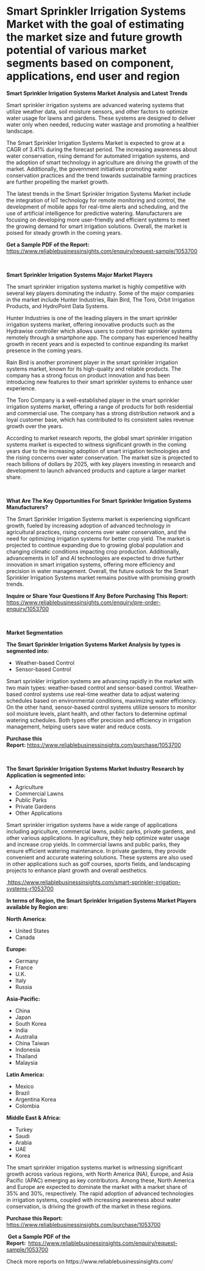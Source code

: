 <p><h1>Smart Sprinkler Irrigation Systems Market with the goal of estimating the market size and future growth potential of various market segments based on component, applications, end user and region</h1></p><p><strong>Smart Sprinkler Irrigation Systems Market Analysis and Latest Trends</strong></p>
<p><p>Smart sprinkler irrigation systems are advanced watering systems that utilize weather data, soil moisture sensors, and other factors to optimize water usage for lawns and gardens. These systems are designed to deliver water only when needed, reducing water wastage and promoting a healthier landscape.</p><p>The Smart Sprinkler Irrigation Systems Market is expected to grow at a CAGR of 3.41% during the forecast period. The increasing awareness about water conservation, rising demand for automated irrigation systems, and the adoption of smart technology in agriculture are driving the growth of the market. Additionally, the government initiatives promoting water conservation practices and the trend towards sustainable farming practices are further propelling the market growth.</p><p>The latest trends in the Smart Sprinkler Irrigation Systems Market include the integration of IoT technology for remote monitoring and control, the development of mobile apps for real-time alerts and scheduling, and the use of artificial intelligence for predictive watering. Manufacturers are focusing on developing more user-friendly and efficient systems to meet the growing demand for smart irrigation solutions. Overall, the market is poised for steady growth in the coming years.</p></p>
<p><strong>Get a Sample PDF of the Report:&nbsp;</strong> <a href="https://www.reliablebusinessinsights.com/enquiry/request-sample/1053700">https://www.reliablebusinessinsights.com/enquiry/request-sample/1053700</a></p>
<p>&nbsp;</p>
<p><strong>Smart Sprinkler Irrigation Systems Major Market Players</strong></p>
<p><p>The smart sprinkler irrigation systems market is highly competitive with several key players dominating the industry. Some of the major companies in the market include Hunter Industries, Rain Bird, The Toro, Orbit Irrigation Products, and HydroPoint Data Systems.</p><p>Hunter Industries is one of the leading players in the smart sprinkler irrigation systems market, offering innovative products such as the Hydrawise controller which allows users to control their sprinkler systems remotely through a smartphone app. The company has experienced healthy growth in recent years and is expected to continue expanding its market presence in the coming years.</p><p>Rain Bird is another prominent player in the smart sprinkler irrigation systems market, known for its high-quality and reliable products. The company has a strong focus on product innovation and has been introducing new features to their smart sprinkler systems to enhance user experience.</p><p>The Toro Company is a well-established player in the smart sprinkler irrigation systems market, offering a range of products for both residential and commercial use. The company has a strong distribution network and a loyal customer base, which has contributed to its consistent sales revenue growth over the years.</p><p>According to market research reports, the global smart sprinkler irrigation systems market is expected to witness significant growth in the coming years due to the increasing adoption of smart irrigation technologies and the rising concerns over water conservation. The market size is projected to reach billions of dollars by 2025, with key players investing in research and development to launch advanced products and capture a larger market share.</p></p>
<p>&nbsp;</p>
<p><strong>What Are The Key Opportunities For Smart Sprinkler Irrigation Systems Manufacturers?</strong></p>
<p><p>The Smart Sprinkler Irrigation Systems market is experiencing significant growth, fueled by increasing adoption of advanced technology in agricultural practices, rising concerns over water conservation, and the need for optimizing irrigation systems for better crop yield. The market is projected to continue expanding due to growing global population and changing climatic conditions impacting crop production. Additionally, advancements in IoT and AI technologies are expected to drive further innovation in smart irrigation systems, offering more efficiency and precision in water management. Overall, the future outlook for the Smart Sprinkler Irrigation Systems market remains positive with promising growth trends.</p></p>
<p><strong>Inquire or Share Your Questions If Any Before Purchasing This Report:</strong> <a href="https://www.reliablebusinessinsights.com/enquiry/pre-order-enquiry/1053700">https://www.reliablebusinessinsights.com/enquiry/pre-order-enquiry/1053700</a></p>
<p>&nbsp;</p>
<p><strong>Market Segmentation</strong></p>
<p><strong>The Smart Sprinkler Irrigation Systems Market Analysis by types is segmented into:</strong></p>
<p><ul><li>Weather-based Control</li><li>Sensor-based Control</li></ul></p>
<p><p>Smart sprinkler irrigation systems are advancing rapidly in the market with two main types: weather-based control and sensor-based control. Weather-based control systems use real-time weather data to adjust watering schedules based on environmental conditions, maximizing water efficiency. On the other hand, sensor-based control systems utilize sensors to monitor soil moisture levels, plant health, and other factors to determine optimal watering schedules. Both types offer precision and efficiency in irrigation management, helping users save water and reduce costs.</p></p>
<p><strong>Purchase this Report:&nbsp;</strong><a href="https://www.reliablebusinessinsights.com/purchase/1053700">https://www.reliablebusinessinsights.com/purchase/1053700</a></p>
<p>&nbsp;</p>
<p><strong>The Smart Sprinkler Irrigation Systems Market Industry Research by Application is segmented into:</strong></p>
<p><ul><li>Agriculture</li><li>Commercial Lawns</li><li>Public Parks</li><li>Private Gardens</li><li>Other Applications</li></ul></p>
<p><p>Smart sprinkler irrigation systems have a wide range of applications including agriculture, commercial lawns, public parks, private gardens, and other various applications. In agriculture, they help optimize water usage and increase crop yields. In commercial lawns and public parks, they ensure efficient watering maintenance. In private gardens, they provide convenient and accurate watering solutions. These systems are also used in other applications such as golf courses, sports fields, and landscaping projects to enhance plant growth and overall aesthetics.</p></p>
<p><a href="https://www.reliablebusinessinsights.com/smart-sprinkler-irrigation-systems-r1053700">&nbsp;https://www.reliablebusinessinsights.com/smart-sprinkler-irrigation-systems-r1053700</a></p>
<p><strong>In terms of Region, the Smart Sprinkler Irrigation Systems Market Players available by Region are:</strong></p>
<p>
    <p> <strong> North America: </strong>
        <ul>
            <li>United States</li>
            <li>Canada</li>
        </ul>
        </p> 
    <p> <strong> Europe: </strong>
        <ul>
            <li>Germany</li>
            <li>France</li>
            <li>U.K.</li>
            <li>Italy</li>
            <li>Russia</li>
        </ul>
        </p> 
    <p> <strong> Asia-Pacific: </strong>
        <ul>
            <li>China</li>
            <li>Japan</li>
            <li>South Korea</li>
            <li>India</li>
            <li>Australia</li>
            <li>China Taiwan</li>
            <li>Indonesia</li>
            <li>Thailand</li>
            <li>Malaysia</li>
        </ul>
        </p> 
    <p> <strong> Latin America: </strong>
        <ul>
            <li>Mexico</li>
            <li>Brazil</li>
            <li>Argentina Korea</li>
            <li>Colombia</li>
        </ul>
        </p> 
    <p> <strong> Middle East & Africa: </strong>
        <ul>
            <li>Turkey</li>
            <li>Saudi</li>
            <li>Arabia</li>
            <li>UAE</li>
            <li>Korea</li>
        </ul>
    </p>
    </p>
<p><p>The smart sprinkler irrigation systems market is witnessing significant growth across various regions, with North America (NA), Europe, and Asia Pacific (APAC) emerging as key contributors. Among these, North America and Europe are expected to dominate the market with a market share of 35% and 30%, respectively. The rapid adoption of advanced technologies in irrigation systems, coupled with increasing awareness about water conservation, is driving the growth of the market in these regions.</p></p>
<p><strong>Purchase this Report: </strong><a href="https://www.reliablebusinessinsights.com/purchase/1053700">https://www.reliablebusinessinsights.com/purchase/1053700</a></p>
<p>&nbsp;<strong>Get a Sample PDF of the Report:&nbsp;&nbsp;</strong><a href="https://www.reliablebusinessinsights.com/enquiry/request-sample/1053700">https://www.reliablebusinessinsights.com/enquiry/request-sample/1053700</a></p>
<p><strong></strong></p>
<p>Check more reports on https://www.reliablebusinessinsights.com/</p>